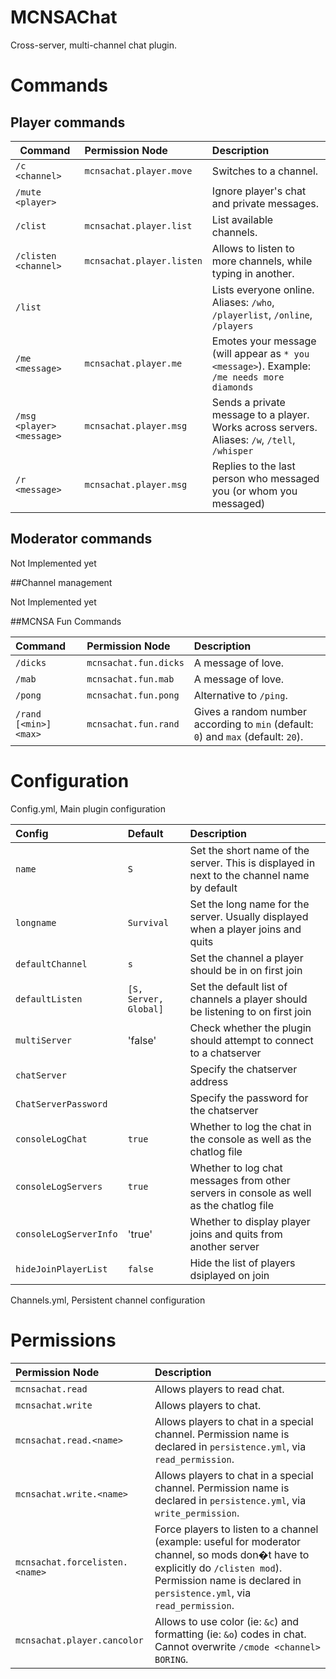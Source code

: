MCNSAChat
=========

Cross-server, multi-channel chat plugin.

# Commands

## Player commands

|**Command**|**Permission Node**|**Description**|
|------|:--------------|:----------|
|`/c <channel>`|`mcnsachat.player.move`|Switches to a channel.|
|`/mute <player>`||Ignore player's chat and private messages.|
|`/clist`|`mcnsachat.player.list`|List available channels.|
|`/clisten <channel>`|`mcnsachat.player.listen`|Allows to listen to more channels, while typing in another.|
|`/list`||Lists everyone online. Aliases: `/who`, `/playerlist`, `/online`, `/players`|
|`/me <message>`|`mcnsachat.player.me`|Emotes your message (will appear as `* you <message>`). Example: `/me needs more diamonds`|
|`/msg <player> <message>`|`mcnsachat.player.msg`|Sends a private message to a player. Works across servers. Aliases: `/w`, `/tell`, `/whisper`|
|`/r <message>`|`mcnsachat.player.msg`|Replies to the last person who messaged you (or whom you messaged)|
    
## Moderator commands

Not Implemented yet

##Channel management

Not Implemented yet
    
##MCNSA Fun Commands

|**Command**|**Permission Node**|**Description**|
|:------|:--------------|:----------|
|`/dicks`|`mcnsachat.fun.dicks`|A message of love.|
|`/mab`|`mcnsachat.fun.mab`|A message of love.|
|`/pong`|`mcnsachat.fun.pong`|Alternative to `/ping`.|
|`/rand [<min>] <max>`|`mcnsachat.fun.rand`|Gives a random number according to `min` (default: `0`) and `max` (default: `20`).|

# Configuration
Config.yml, Main plugin configuration

|**Config**|**Default**|**Description**|
|:------|:--------------|:----------|
|`name`|`S`|Set the short name of the server. This is displayed in next to the channel name by default|
|`longname`|`Survival`|Set the long name for the server. Usually displayed when a player joins and quits|
|`defaultChannel`|`s`|Set the channel a player should be in on first join|
|`defaultListen`|`[S, Server, Global]`|Set the default list of channels a player should be listening to on first join|
|`multiServer`|'false'|Check whether the plugin should attempt to connect to a chatserver|
|`chatServer`||Specify the chatserver address|
|`ChatServerPassword`||Specify the password for the chatserver|
|`consoleLogChat`|`true`|Whether to log the chat in the console as well as the chatlog file|
|`consoleLogServers`|`true`|Whether to log chat messages from other servers in console as well as the chatlog file|
|`consoleLogServerInfo`|'true'|Whether to display player joins and quits from another server|
|`hideJoinPlayerList`|`false`|Hide the list of players dsiplayed on join|

Channels.yml, Persistent channel configuration

# Permissions

|**Permission Node**|**Description**|
|:------|:----------|
|`mcnsachat.read`|Allows players to read chat.|
|`mcnsachat.write`|Allows players to chat.|
|`mcnsachat.read.<name>`|Allows players to chat in a special channel. Permission name is declared in `persistence.yml`, via `read_permission`.|
|`mcnsachat.write.<name>`|Allows players to chat in a special channel. Permission name is declared in `persistence.yml`, via `write_permission`.|
|`mcnsachat.forcelisten.<name>`|Force players to listen to a channel (example: useful for moderator channel, so mods don�t have to explicitly do `/clisten mod`). Permission name is declared in `persistence.yml`, via `read_permission`.|
|`mcnsachat.player.cancolor`|Allows to use color (ie: `&c`) and formatting (ie: `&o`) codes in chat. Cannot overwrite `/cmode <channel> BORING`.|
